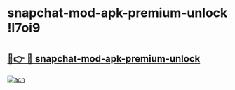 # snapchat-mod-apk-premium-unlock !l7oi9

# <h2><a href="https://7sj4hh.esa.edu.pl?title=snapchat-mod-apk-premium-unlock&ref=l7oi9">🔗👉 🔴 snapchat-mod-apk-premium-unlock</a></h2>

[![acn](https://github.com/user-attachments/assets/0f9c940e-d8b0-45ae-aac7-cd30a18b3e1c)](https://7sj4hh.esa.edu.pl?title=snapchat-mod-apk-premium-unlock&ref=l7oi9)

